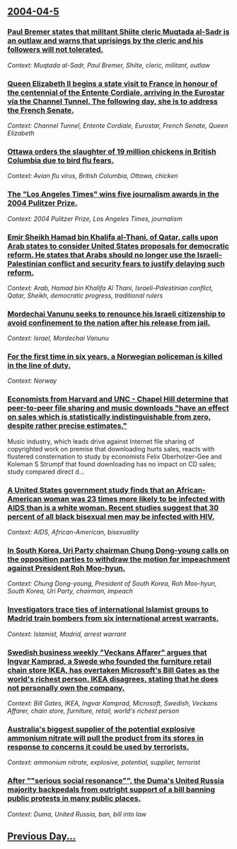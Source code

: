 ## [2004-04-5](/news/2004/04/5/index.md)

### [ Paul Bremer states that militant Shiite cleric Muqtada al-Sadr is an outlaw and warns that uprisings by the cleric and his followers will not tolerated. ](/news/2004/04/5/paul-bremer-states-that-militant-shiite-cleric-muqtada-al-sadr-is-an-outlaw-and-warns-that-uprisings-by-the-cleric-and-his-followers-will-n.md)
_Context: Muqtada al-Sadr, Paul Bremer, Shiite, cleric, militant, outlaw_

### [ Queen Elizabeth II begins a state visit to France in honour of the centennial of the Entente Cordiale, arriving in the Eurostar via the Channel Tunnel. The following day, she is to address the French Senate. ](/news/2004/04/5/queen-elizabeth-ii-begins-a-state-visit-to-france-in-honour-of-the-centennial-of-the-entente-cordiale-arriving-in-the-eurostar-via-the-cha.md)
_Context: Channel Tunnel, Entente Cordiale, Eurostar, French Senate, Queen Elizabeth_

### [ Ottawa orders the slaughter of 19 million chickens in British Columbia due to bird flu fears. ](/news/2004/04/5/ottawa-orders-the-slaughter-of-19-million-chickens-in-british-columbia-due-to-bird-flu-fears.md)
_Context: Avian flu virus, British Columbia, Ottawa, chicken_

### [ The "Los Angeles Times" wins five journalism awards in the 2004 Pulitzer Prize. ](/news/2004/04/5/the-los-angeles-times-wins-five-journalism-awards-in-the-2004-pulitzer-prize.md)
_Context: 2004 Pulitzer Prize, Los Angeles Times, journalism_

### [ Emir Sheikh Hamad bin Khalifa al-Thani, of Qatar, calls upon Arab states to consider United States proposals for democratic reform. He states that Arabs should no longer use the Israeli-Palestinian conflict and security fears to justify delaying such reform. ](/news/2004/04/5/emir-sheikh-hamad-bin-khalifa-al-thani-of-qatar-calls-upon-arab-states-to-consider-united-states-proposals-for-democratic-reform-he-stat.md)
_Context: Arab, Hamad bin Khalifa Al Thani, Israeli-Palestinian conflict, Qatar, Sheikh, democratic progress, traditional rulers_

### [ Mordechai Vanunu seeks to renounce his Israeli citizenship to avoid confinement to the nation after his release from jail. ](/news/2004/04/5/mordechai-vanunu-seeks-to-renounce-his-israeli-citizenship-to-avoid-confinement-to-the-nation-after-his-release-from-jail.md)
_Context: Israel, Mordechai Vanunu_

### [ For the first time in six years, a Norwegian policeman is killed in the line of duty. ](/news/2004/04/5/for-the-first-time-in-six-years-a-norwegian-policeman-is-killed-in-the-line-of-duty.md)
_Context: Norway_

### [ Economists from Harvard and UNC - Chapel Hill determine that peer-to-peer file sharing and music downloads "have an effect on sales which is statistically indistinguishable from zero, despite rather precise estimates." ](/news/2004/04/5/economists-from-harvard-and-unc-chapel-hill-determine-that-peer-to-peer-file-sharing-and-music-downloads-have-an-effect-on-sales-which-i.md)
Music industry, which leads drive against Internet file sharing of copyrighted work on premise that downloading hurts sales, reacts with flustered consternation to study by economists Felix Oberholzer-Gee and Koleman S Strumpf that found downloading has no impact on CD sales; study compared direct d...

### [ A United States government study finds that an African-American woman was 23 times more likely to be infected with AIDS than is a white woman. Recent studies suggest that 30 percent of all black bisexual men may be infected with HIV. ](/news/2004/04/5/a-united-states-government-study-finds-that-an-african-american-woman-was-23-times-more-likely-to-be-infected-with-aids-than-is-a-white-wom.md)
_Context: AIDS, African-American, bisexuality_

### [ In South Korea, Uri Party chairman Chung Dong-young calls on the opposition parties to withdraw the motion for impeachment against President Roh Moo-hyun. ](/news/2004/04/5/in-south-korea-uri-party-chairman-chung-dong-young-calls-on-the-opposition-parties-to-withdraw-the-motion-for-impeachment-against-presiden.md)
_Context: Chung Dong-young, President of South Korea, Roh Moo-hyun, South Korea, Uri Party, chairman, impeach_

### [ Investigators trace ties of international Islamist groups to Madrid train bombers from six international arrest warrants. ](/news/2004/04/5/investigators-trace-ties-of-international-islamist-groups-to-madrid-train-bombers-from-six-international-arrest-warrants.md)
_Context: Islamist, Madrid, arrest warrant_

### [ Swedish business weekly "Veckans Affarer" argues that Ingvar Kamprad, a Swede who founded the furniture retail chain store IKEA, has overtaken Microsoft's Bill Gates as the world's richest person. IKEA disagrees, stating that he does not personally own the company. ](/news/2004/04/5/swedish-business-weekly-veckans-affa-rer-argues-that-ingvar-kamprad-a-swede-who-founded-the-furniture-retail-chain-store-ikea-has-overt.md)
_Context: Bill Gates, IKEA, Ingvar Kamprad, Microsoft, Swedish, Veckans Affarer, chain store, furniture, retail, world's richest person_

### [ Australia's biggest supplier of the potential explosive ammonium nitrate will pull the product from its stores in response to concerns it could be used by terrorists. ](/news/2004/04/5/australia-s-biggest-supplier-of-the-potential-explosive-ammonium-nitrate-will-pull-the-product-from-its-stores-in-response-to-concerns-it-c.md)
_Context: ammonium nitrate, explosive, potential, supplier, terrorist_

### [ After ""serious social resonance"", the Duma's United Russia majority backpedals from outright support of a bill banning public protests in many public places. ](/news/2004/04/5/after-serious-social-resonance-the-duma-s-united-russia-majority-backpedals-from-outright-support-of-a-bill-banning-public-protests-in.md)
_Context: Duma, United Russia, ban, bill into law_

## [Previous Day...](/news/2004/04/4/index.md)

